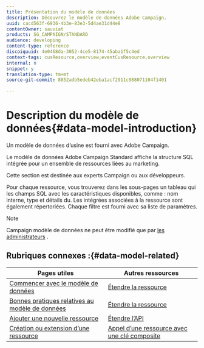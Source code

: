 ```yaml
---
title: Présentation du modèle de données
description: Découvrez le modèle de données Adobe Campaign.
uuid: cacd563f-6936-4b3e-83e3-5d4ae31d44e8
contentOwner: sauviat
products: SG_CAMPAIGN/STANDARD
audience: developing
content-type: reference
discoiquuid: 4e0468da-3052-4ce5-8174-45aba1f5c4ed
context-tags: cusResource,overview;eventCusResource,overview
internal: n
snippet: y
translation-type: tm+mt
source-git-commit: 8852adb5edeb42eba1acf2911c988071104f1401

---
```



# Description du modèle de données{#data-model-introduction}

Un modèle de données d’usine est fourni avec Adobe Campaign.

Le modèle de données  Adobe Campaign Standard affiche la structure SQL intégrée pour un ensemble de ressources liées au marketing.

Cette section est destinée aux experts Campaign ou aux développeurs.

Pour chaque ressource, vous trouverez dans les sous-pages un tableau qui  les champs SQL avec les caractéristiques disponibles, comme : nom interne, type et détails  du. Les  intégrées associées à la ressource sont également répertoriées. Chaque filtre est fourni avec sa liste de paramètres.

>[!NOTE]
>Campaign modèle de données ne peut être modifié que par [les administrateurs](../../administration/using/users-management.md#functional-administrators) .

## Rubriques connexes :{#data-model-related}

| Pages utiles | Autres ressources |
|---|---|
| [Commencer avec le modèle de données](data-model-concepts.md) | [Étendre la ressource](extending-the-profile-resource-with-a-new-field.md) |
| [Bonnes pratiques relatives au modèle de données](data-model-best-practices.md) | [Étendre la ressource ](extending-the-subscriptions-to-an-application-resource.md) |
| [Ajouter une nouvelle ressource](key-steps-to-add-a-resource.md) | [Étendre l’API](about-extending-the-api.md) |
| [Création ou extension d’une ressource](creating-or-extending-the-resource.md) | [Appel d’une ressource avec une clé composite](uc-calling-resource-id-key.md) |
